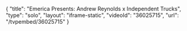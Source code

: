 {
    "title": "Emerica Presents: Andrew Reynolds x Independent Trucks",
    "type": "solo",
    "layout": "iframe-static",
    "videoId": "36025715",
    "url": "\/tvpembed\/36025715"
}
